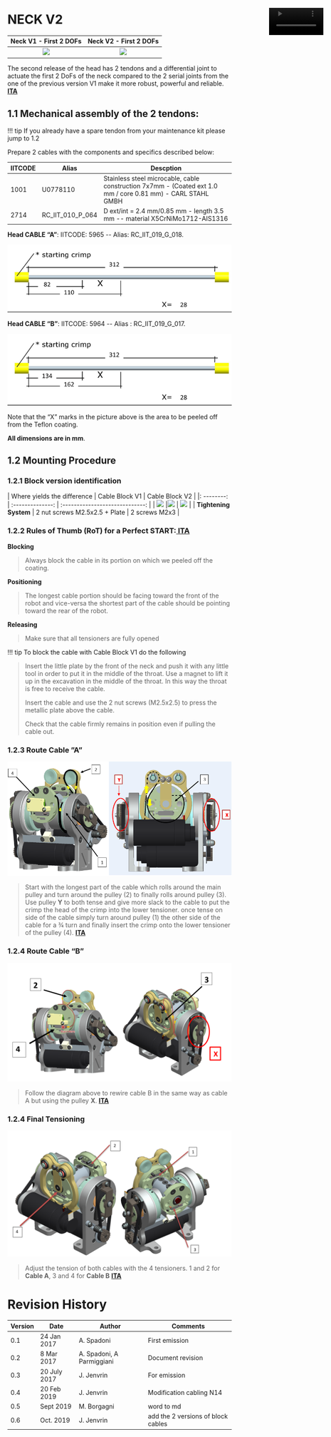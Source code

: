 # NECK V2

| <center> Neck V1 - First 2 DOFs </center> | <center> Neck V2 - First 2 DOFs </center> |
|:-------------------------:| :------------------:|
|<img src ="../img/neck_V1.png" height = 300px> | <img src ="../img/NECK_V2.png" height = 300px>|

The second release of the head has 2 tendons and a differential joint to actuate the first 2 DoFs of the neck compared to the 2 serial joints from the one of the previous version V1 make it more robust, powerful and reliable.
[<i class="fa fa-flag fa-1x"></i> **ITA**](Italiano.md#position009a)


## 1.1       Mechanical assembly of the 2 tendons:



!!! tip
    If you already have a spare tendon from your maintenance kit please jump to 1.2



Prepare 2 cables with the components and specifics described below: 

| IITCODE | Alias            | Descption                                                    |
| ------- | ---------------- | ------------------------------------------------------------ |
| 1001    | U0778110         | Stainless steel microcable, cable construction 7x7mm - (Coated ext 1.0 mm / core 0.81 mm) - CARL STAHL GMBH |
| 2714    | RC_IIT_010_P_064 | D ext/int = 2.4 mm/0.85 mm - length 3.5 mm -- material X5CrNiMo1712-AIS1316 |



**Head CABLE “A”**: IITCODE: 5965 -- Alias: RC_IIT_019_G_018.

![testa icubV2](img/ICUB_HEAD_Cable_A.png)                                                                                           

 

**Head CABLE “B”**: IITCODE: 5964 -- Alias : RC_IIT_019_G_017.

  ![testa icubV2](img/ICUB_HEAD_Cable_B.png)                



Note that the “X” marks in the picture above is the area to be peeled off from the Teflon coating.

 **All dimensions are in mm**.

 

## 1.2       Mounting Procedure

### 1.2.1      Block version identification
| Where yields the difference  | Cable Block V1 | Cable Block V2 |
|: --------: | :--------------: | :-----------------------------: |
| <img src ="../img/NECK_V2_block.jpg" width = 300px> |<img src ="../img/NECKV2_BlockV1.png" width = 300px> | <img src ="../img/NECKV2_BlockV2.png" width = 300px> |
| **Tightening System**   | 2 nut screws M2.5x2.5 + Plate  | 2 screws M2x3            |

### 1.2.2      Rules of Thumb (RoT) for a Perfect START:[<i class="fa fa-flag fa-1x"></i> **ITA**](Italiano.md#position009b)
**Blocking**
>Always block the cable in its portion on which we peeled off the coating.


**Positioning**

>The longest cable portion should be facing toward the front of the robot and vice-versa the shortest part of the cable should be pointing toward the rear of the robot.


**Releasing**
>Make sure that all tensioners are fully opened


!!! tip
    To block the cable with Cable Block V1 do the following


> Insert the little plate by the front of the neck and push it with any little tool in order to put it in the middle of the throat. Use a magnet to lift it up in the excavation in the middle of the throat. In this way the throat is free to receive the cable.
>
> Insert the cable and use the 2 nut screws (M2.5x2.5) to press the metallic plate above the cable.
>
> Check that the cable firmly remains in position even if pulling the cable out.





### 1.2.3        Route Cable ”A”

 ![testa icubV2](img/ICUB_HEAD_Wiring_front_rear_view.png)

> Start with the longest part of the cable which rolls around the main pulley and turn around the pulley (2) to finally rolls around pulley (3). Use pulley **Y** to both tense and give more slack to the cable to put the crimp the head of the crimp into the lower tensioner. once tense on side of the cable simply turn around pulley (1) the other side of the cable for a ¾ turn and finally insert the crimp onto the lower tensioner of the pulley (4). 
[<i class="fa fa-flag fa-1x"></i> **ITA**](Italiano.md#position010)

<!--

Iniziare dalla parte del cavo più lungo,   fargli fare un ¾ di giro attorno alla puleggia (1) e poi girare attorno alla   puleggia (2) per poi finire sulla puleggia (3) fino ad agganciare il crimp   all’interno del tensionner. Usare la puleggia **Y** per poter recuperare più cavo   per continuare l’altro lato del cavo.   L’altra parte del cavo e’ tutto   sommato facile da posizionare, semplicemente fare ¾ giro della pullegia (1)   e agganciare il crimp dentro il tensionner della puleggia (4).
-->

### 1.2.4        Route Cable “B”

![ICUB_HEAD_Wiring_B](img\ICUB_HEAD_Wiring_B.png)





 > Follow the diagram   above to rewire cable B in the same way as cable A but using the pulley **X**.
[<i class="fa fa-flag fa-1x"></i> **ITA**](Italiano.md#position011) 

 <!-- Eseguire   nello stesso modo le instruzioni del cavo “A” ma rispettando I disegni qui sopra, puleggia X-->


### 1.2.4        Final Tensioning

![ICUB_HEAD_wiring_tension](img\ICUB_HEAD_wiring_tension.png)                                  
> Adjust the tension of both cables with the 4 tensioners. 1 and 2 for **Cable A**,    3 and 4 for **Cable B**
[<i class="fa fa-flag fa-1x"></i> **ITA**](Italiano.md#position012)

<!-- Per finire bisogna soltanto tirare i 4 tensionatori.   1   e 2 per **Cable A** , 3 e 4 per **Cable B** -->


# Revision History

| Version | Date        | Author                    | Comments        |
| ------- | ----------- | --------------------------|-----------------|
| 0.1     | 24 Jan 2017 | A. Spadoni                | First emission  |
| 0.2	  | 8 Mar 2017	| A. Spadoni, A Parmiggiani |Document revision|
| 0.3     | 20 July 2017| J. Jenvrin                |For emission     |
| 0.4     |	20 Feb 2019 | J. Jenvrin         |Modification cabling N14|
| 0.5       | Sept 2019 | M. Borgagni                     | word to md|
| 0.6    | Oct. 2019 | J. Jenvrin |add the 2 versions of block cables |





<div style="position:fixed;top:80px;left:85%;">
    <video width="85%"  height="85%" autoplay loop>
    <source src="../video/icubrotate.mp4" type="video/mp4">
        Your browser does not support the video tag.
    </video>
</div>

